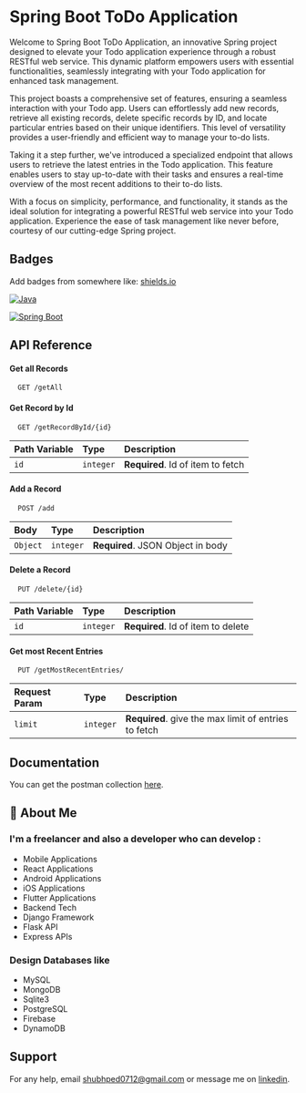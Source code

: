
# Spring Boot ToDo Application

Welcome to Spring Boot ToDo Application, an innovative Spring project designed to elevate your Todo application experience through a robust RESTful web service. This dynamic platform empowers users with essential functionalities, seamlessly integrating with your Todo application for enhanced task management.

This project boasts a comprehensive set of features, ensuring a seamless interaction with your Todo app. Users can effortlessly add new records, retrieve all existing records, delete specific records by ID, and locate particular entries based on their unique identifiers. This level of versatility provides a user-friendly and efficient way to manage your to-do lists.

Taking it a step further, we've introduced a specialized endpoint that allows users to retrieve the latest entries in the Todo application. This feature enables users to stay up-to-date with their tasks and ensures a real-time overview of the most recent additions to their to-do lists.

With a focus on simplicity, performance, and functionality, it stands as the ideal solution for integrating a powerful RESTful web service into your Todo application. Experience the ease of task management like never before, courtesy of our cutting-edge Spring project.
## Badges

Add badges from somewhere like: [shields.io](https://shields.io/)

[![Java](https://img.shields.io/badge/Java-21-red.svg)](https://choosealicense.com/licenses/mit/)

[![Spring Boot](https://img.shields.io/badge/spring-3.2.0-green.svg)](http://www.gnu.org/licenses/agpl-3.0)


## API Reference

#### Get all Records

```http
  GET /getAll
```

#### Get Record by Id

```http
  GET /getRecordById/{id}
```

| Path Variable | Type     | Description                       |
| :-------- | :------- | :-------------------------------- |
| `id`      | `integer` | **Required**. Id of item to fetch |


#### Add a Record

```http
  POST /add
```

| Body      | Type     | Description                       |
| :-------- | :------- | :-------------------------------- |
| `Object`      | `integer` | **Required**. JSON Object in body |


#### Delete a Record

```http
  PUT /delete/{id}
```

| Path Variable      | Type     | Description                       |
| :-------- | :------- | :-------------------------------- |
| `id`      | `integer` | **Required**. Id of item to delete |


#### Get most Recent Entries

```http
  PUT /getMostRecentEntries/
```

| Request Param      | Type     | Description                       |
| :-------- | :------- | :-------------------------------- |
| `limit`      | `integer` | **Required**. give the max limit of entries to fetch |

## Documentation

You can get the postman collection [here](https://github.com/shubyaa/Spring_REST/blob/master/Spring%20-%20Rest.postman_collection.json).



## 🚀 About Me
### I'm a freelancer and also a developer who can develop :
- Mobile Applications
- React Applications
- Android Applications
- iOS Applications
- Flutter Applications
- Backend Tech
- Django Framework
- Flask API
- Express APIs

### Design Databases like
- MySQL
- MongoDB
- Sqlite3
- PostgreSQL
- Firebase
- DynamoDB


## Support

For any help, email shubhped0712@gmail.com or message me on [linkedin](https://www.linkedin.com/in/shubham-pednekar-573369213).

